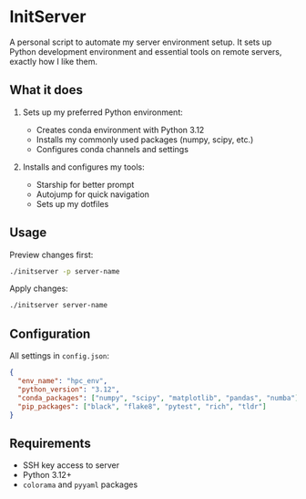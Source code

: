 # InitServer

A personal script to automate my server environment setup. It sets up Python development environment and essential tools on remote servers, exactly how I like them.

## What it does

1. Sets up my preferred Python environment:
   - Creates conda environment with Python 3.12
   - Installs my commonly used packages (numpy, scipy, etc.)
   - Configures conda channels and settings

2. Installs and configures my tools:
   - Starship for better prompt
   - Autojump for quick navigation
   - Sets up my dotfiles

## Usage

Preview changes first:
```bash
./initserver -p server-name
```

Apply changes:
```bash
./initserver server-name
```

## Configuration

All settings in `config.json`:
```json
{
  "env_name": "hpc_env",
  "python_version": "3.12",
  "conda_packages": ["numpy", "scipy", "matplotlib", "pandas", "numba"],
  "pip_packages": ["black", "flake8", "pytest", "rich", "tldr"]
}
```

## Requirements

- SSH key access to server
- Python 3.12+
- `colorama` and `pyyaml` packages